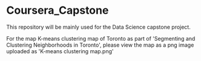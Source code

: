 # Coursera_Capstone
This repository will be mainly used for the Data Science capstone project.

For the map K-means clustering map of Toronto as part of 'Segmenting and Clustering Neighborhoods in Toronto', please view the map as a png image uploaded as 'K-means clustering map.png'
